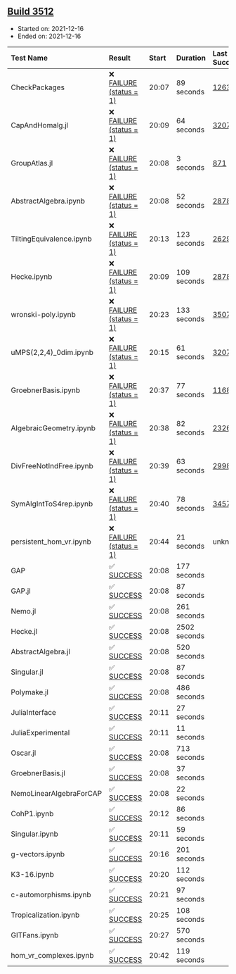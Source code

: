 ## [Build 3512](https://oscarci.mathematik.uni-kl.de/job/oscar-stable/3512/)

* Started on: 2021-12-16
* Ended on: 2021-12-16

| Test Name    | Result | Start | Duration | Last Success | First Failure |
|:-------------|:-------|:------|:---------|:-------------|:--------------|
| CheckPackages | ❌ [FAILURE (status = 1)](https://oscarci.mathematik.uni-kl.de/job/oscar-stable/3512/artifact/logs/build-3512/CheckPackages.log) | 20:07 | 89 seconds | [1263](https://oscarci.mathematik.uni-kl.de/job/oscar-stable/1263/) | [1264](https://oscarci.mathematik.uni-kl.de/job/oscar-stable/1264/) |
| CapAndHomalg.jl | ❌ [FAILURE (status = 1)](https://oscarci.mathematik.uni-kl.de/job/oscar-stable/3512/artifact/logs/build-3512/CapAndHomalg.jl.log) | 20:09 | 64 seconds | [3207](https://oscarci.mathematik.uni-kl.de/job/oscar-stable/3207/) | [3208](https://oscarci.mathematik.uni-kl.de/job/oscar-stable/3208/) |
| GroupAtlas.jl | ❌ [FAILURE (status = 1)](https://oscarci.mathematik.uni-kl.de/job/oscar-stable/3512/artifact/logs/build-3512/GroupAtlas.jl.log) | 20:08 | 3 seconds | [871](https://oscarci.mathematik.uni-kl.de/job/oscar-stable/871/) | [872](https://oscarci.mathematik.uni-kl.de/job/oscar-stable/872/) |
| AbstractAlgebra.ipynb | ❌ [FAILURE (status = 1)](https://oscarci.mathematik.uni-kl.de/job/oscar-stable/3512/artifact/logs/build-3512/AbstractAlgebra.ipynb.log) | 20:08 | 52 seconds | [2878](https://oscarci.mathematik.uni-kl.de/job/oscar-stable/2878/) | [2879](https://oscarci.mathematik.uni-kl.de/job/oscar-stable/2879/) |
| TiltingEquivalence.ipynb | ❌ [FAILURE (status = 1)](https://oscarci.mathematik.uni-kl.de/job/oscar-stable/3512/artifact/logs/build-3512/TiltingEquivalence.ipynb.log) | 20:13 | 123 seconds | [2629](https://oscarci.mathematik.uni-kl.de/job/oscar-stable/2629/) | [2630](https://oscarci.mathematik.uni-kl.de/job/oscar-stable/2630/) |
| Hecke.ipynb | ❌ [FAILURE (status = 1)](https://oscarci.mathematik.uni-kl.de/job/oscar-stable/3512/artifact/logs/build-3512/Hecke.ipynb.log) | 20:09 | 109 seconds | [2878](https://oscarci.mathematik.uni-kl.de/job/oscar-stable/2878/) | [2879](https://oscarci.mathematik.uni-kl.de/job/oscar-stable/2879/) |
| wronski-poly.ipynb | ❌ [FAILURE (status = 1)](https://oscarci.mathematik.uni-kl.de/job/oscar-stable/3512/artifact/logs/build-3512/wronski-poly.ipynb.log) | 20:23 | 133 seconds | [3507](https://oscarci.mathematik.uni-kl.de/job/oscar-stable/3507/) | [3508](https://oscarci.mathematik.uni-kl.de/job/oscar-stable/3508/) |
| uMPS(2,2,4)_0dim.ipynb | ❌ [FAILURE (status = 1)](https://oscarci.mathematik.uni-kl.de/job/oscar-stable/3512/artifact/logs/build-3512/uMPS-2-2-4-_0dim.ipynb.log) | 20:15 | 61 seconds | [3207](https://oscarci.mathematik.uni-kl.de/job/oscar-stable/3207/) | [3208](https://oscarci.mathematik.uni-kl.de/job/oscar-stable/3208/) |
| GroebnerBasis.ipynb | ❌ [FAILURE (status = 1)](https://oscarci.mathematik.uni-kl.de/job/oscar-stable/3512/artifact/logs/build-3512/GroebnerBasis.ipynb.log) | 20:37 | 77 seconds | [1168](https://oscarci.mathematik.uni-kl.de/job/oscar-stable/1168/) | [1169](https://oscarci.mathematik.uni-kl.de/job/oscar-stable/1169/) |
| AlgebraicGeometry.ipynb | ❌ [FAILURE (status = 1)](https://oscarci.mathematik.uni-kl.de/job/oscar-stable/3512/artifact/logs/build-3512/AlgebraicGeometry.ipynb.log) | 20:38 | 82 seconds | [2326](https://oscarci.mathematik.uni-kl.de/job/oscar-stable/2326/) | [2327](https://oscarci.mathematik.uni-kl.de/job/oscar-stable/2327/) |
| DivFreeNotIndFree.ipynb | ❌ [FAILURE (status = 1)](https://oscarci.mathematik.uni-kl.de/job/oscar-stable/3512/artifact/logs/build-3512/DivFreeNotIndFree.ipynb.log) | 20:39 | 63 seconds | [2998](https://oscarci.mathematik.uni-kl.de/job/oscar-stable/2998/) | [2999](https://oscarci.mathematik.uni-kl.de/job/oscar-stable/2999/) |
| SymAlgIntToS4rep.ipynb | ❌ [FAILURE (status = 1)](https://oscarci.mathematik.uni-kl.de/job/oscar-stable/3512/artifact/logs/build-3512/SymAlgIntToS4rep.ipynb.log) | 20:40 | 78 seconds | [3457](https://oscarci.mathematik.uni-kl.de/job/oscar-stable/3457/) | [3458](https://oscarci.mathematik.uni-kl.de/job/oscar-stable/3458/) |
| persistent_hom_vr.ipynb | ❌ [FAILURE (status = 1)](https://oscarci.mathematik.uni-kl.de/job/oscar-stable/3512/artifact/logs/build-3512/persistent_hom_vr.ipynb.log) | 20:44 | 21 seconds | unknown | unknown |
| GAP | ✅ [SUCCESS](https://oscarci.mathematik.uni-kl.de/job/oscar-stable/3512/artifact/logs/build-3512/GAP.log) | 20:08 | 177 seconds |  |  |
| GAP.jl | ✅ [SUCCESS](https://oscarci.mathematik.uni-kl.de/job/oscar-stable/3512/artifact/logs/build-3512/GAP.jl.log) | 20:08 | 87 seconds |  |  |
| Nemo.jl | ✅ [SUCCESS](https://oscarci.mathematik.uni-kl.de/job/oscar-stable/3512/artifact/logs/build-3512/Nemo.jl.log) | 20:08 | 261 seconds |  |  |
| Hecke.jl | ✅ [SUCCESS](https://oscarci.mathematik.uni-kl.de/job/oscar-stable/3512/artifact/logs/build-3512/Hecke.jl.log) | 20:08 | 2502 seconds |  |  |
| AbstractAlgebra.jl | ✅ [SUCCESS](https://oscarci.mathematik.uni-kl.de/job/oscar-stable/3512/artifact/logs/build-3512/AbstractAlgebra.jl.log) | 20:08 | 520 seconds |  |  |
| Singular.jl | ✅ [SUCCESS](https://oscarci.mathematik.uni-kl.de/job/oscar-stable/3512/artifact/logs/build-3512/Singular.jl.log) | 20:08 | 87 seconds |  |  |
| Polymake.jl | ✅ [SUCCESS](https://oscarci.mathematik.uni-kl.de/job/oscar-stable/3512/artifact/logs/build-3512/Polymake.jl.log) | 20:08 | 486 seconds |  |  |
| JuliaInterface | ✅ [SUCCESS](https://oscarci.mathematik.uni-kl.de/job/oscar-stable/3512/artifact/logs/build-3512/JuliaInterface.log) | 20:11 | 27 seconds |  |  |
| JuliaExperimental | ✅ [SUCCESS](https://oscarci.mathematik.uni-kl.de/job/oscar-stable/3512/artifact/logs/build-3512/JuliaExperimental.log) | 20:11 | 11 seconds |  |  |
| Oscar.jl | ✅ [SUCCESS](https://oscarci.mathematik.uni-kl.de/job/oscar-stable/3512/artifact/logs/build-3512/Oscar.jl.log) | 20:08 | 713 seconds |  |  |
| GroebnerBasis.jl | ✅ [SUCCESS](https://oscarci.mathematik.uni-kl.de/job/oscar-stable/3512/artifact/logs/build-3512/GroebnerBasis.jl.log) | 20:08 | 37 seconds |  |  |
| NemoLinearAlgebraForCAP | ✅ [SUCCESS](https://oscarci.mathematik.uni-kl.de/job/oscar-stable/3512/artifact/logs/build-3512/NemoLinearAlgebraForCAP.log) | 20:08 | 22 seconds |  |  |
| CohP1.ipynb | ✅ [SUCCESS](https://oscarci.mathematik.uni-kl.de/job/oscar-stable/3512/artifact/logs/build-3512/CohP1.ipynb.log) | 20:12 | 86 seconds |  |  |
| Singular.ipynb | ✅ [SUCCESS](https://oscarci.mathematik.uni-kl.de/job/oscar-stable/3512/artifact/logs/build-3512/Singular.ipynb.log) | 20:11 | 59 seconds |  |  |
| g-vectors.ipynb | ✅ [SUCCESS](https://oscarci.mathematik.uni-kl.de/job/oscar-stable/3512/artifact/logs/build-3512/g-vectors.ipynb.log) | 20:16 | 201 seconds |  |  |
| K3-16.ipynb | ✅ [SUCCESS](https://oscarci.mathematik.uni-kl.de/job/oscar-stable/3512/artifact/logs/build-3512/K3-16.ipynb.log) | 20:20 | 112 seconds |  |  |
| c-automorphisms.ipynb | ✅ [SUCCESS](https://oscarci.mathematik.uni-kl.de/job/oscar-stable/3512/artifact/logs/build-3512/c-automorphisms.ipynb.log) | 20:21 | 97 seconds |  |  |
| Tropicalization.ipynb | ✅ [SUCCESS](https://oscarci.mathematik.uni-kl.de/job/oscar-stable/3512/artifact/logs/build-3512/Tropicalization.ipynb.log) | 20:25 | 108 seconds |  |  |
| GITFans.ipynb | ✅ [SUCCESS](https://oscarci.mathematik.uni-kl.de/job/oscar-stable/3512/artifact/logs/build-3512/GITFans.ipynb.log) | 20:27 | 570 seconds |  |  |
| hom_vr_complexes.ipynb | ✅ [SUCCESS](https://oscarci.mathematik.uni-kl.de/job/oscar-stable/3512/artifact/logs/build-3512/hom_vr_complexes.ipynb.log) | 20:42 | 119 seconds |  |  |
